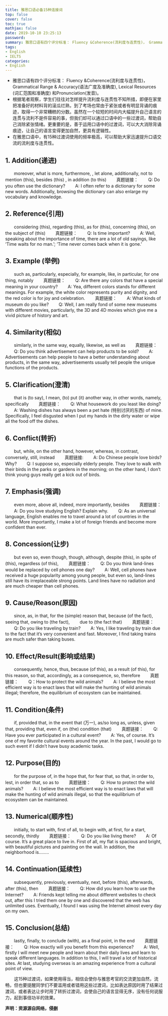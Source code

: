 ```yaml
---
title: 雅思口语必备15种连接词
top: false
cover: false
toc: true
mathjax: false
date: 2019-10-10 23:25:13
password:
summary: 雅思口语有四个评分标准： Fluency &Coherence(流利度与连贯性)， Grammatical Range & Accuracy(语法广度及准确度), Lexical Resources (词汇范围和准确度) 和Pronunciation(发音)。在雅思口语中，有15种过渡词使用的频率极高，可以帮助大家迅速提升口语交流的流利度与连贯性。
tags:
- English
- IELTS
categories:
- English
---
```


- 雅思口语有四个评分标准： Fluency &Coherence(流利度与连贯性)， Grammatical Range & Accuracy(语法广度及准确度), Lexical Resources (词汇范围和准确度) 和Pronunciation(发音)。
- 根据笔者观察，学生们往往对怎样提升流利度与连贯性不知所措，即便在家里把准备好的材料背的滚瓜烂熟，到了考场也常由于紧张或者有明显背诵的痕迹，取得一个非常糟糕的分数。虽然在一个较短的时间内大幅提升自己语言的连贯与流利不是件容易的事，但我们却可以通过口语中的一些过渡词，帮助自己消除紧张情绪。更重要的是，善于运用口语中的过渡词，可以大大消除背诵痕迹，让自己的语言变得更加自然，更具有逻辑性。
- 在雅思口语中，有15种过渡词使用的频率极高，可以帮助大家迅速提升口语交流的流利度与连贯性。

## 1. Addition(递进)
　　moreover, what is more, furthermore, , let alone, additionally, not to mention (this), besides (this) , in addition (to this)
　　真题链接：
　　Q: Do you often use the dictionary?
　　A: I often refer to a dictionary for some new words. Additionally, browsing the dictionary can also enlarge my vocabulary and knowledge.


## 2. Reference(引用)
　　considering (this), regarding (this), as for (this), concerning (this), on the subject of (this)
　　真题链接：
　　Q: Is time important?
　　A: Well, speaking about the importance of time, there are a lot of old sayings, like ‘Time waits for no man.’; ‘Time never comes back when it is gone.’


## 3. Example (举例)
　　such as, particularly, especially, for example, like, in particular, for one thing, notably
　　真题链接：
　　Q: Are there any colors that have a special meaning in your country?
　　A: Yea, different colors stands for different meanings. For example, the white color represents purity and dignity, and the red color is for joy and celebration.
　　真题链接：
　　A: What kinds of museum do you like?
　　Q: Well, I am really fond of some new museums with different movies, particularly, the 3D and 4D movies which give me a vivid picture of history and art.


## 4. Similarity(相似)
　　similarly, in the same way, equally, likewise, as well as
　　真题链接：
　　Q: Do you think advertisement can help products to be sold?
　　A: Advertisements can help people to have a better understanding about products, in the same way, advertisements usually tell people the unique functions of the products.


## 5. Clarification(澄清)
　　that is (to say), I mean, (to) put (it) another way, in other words, namely, specifically
　　真题链接：
　　Q: What housework do you least like doing?
　　A: Washing dishes has always been a pet hate (特别讨厌的东西) of mine. Specifically, I feel disgusted when I put my hands in the dirty water or wipe all the food off the dishes.


## 6. Conflict(转折)
　　but, while, on the other hand, however, whereas, in contrast, conversely, still, instead
　　真题链接:
　　A: Do Chinese people love birds? Why?
　　Q: I suppose so, especially elderly people. They love to walk with their birds in the parks or gardens in the morning; on the other hand, I don’t think young guys really get a kick out of birds.


## 7. Emphasis(强调)
　　even more, above all, indeed, more importantly, besides
　　真题链接：
　　A: Do you love studying English? Explain why.
　　Q: As an universal language, English enables me to travel around a lot of countries in the world. More importantly, I make a lot of foreign friends and become more confident than ever.


## 8. Concession(让步)
　　but even so, even though, though, although, despite (this), in spite of (this), regardless (of this),
　　真题链接：
　　Q: Do you think land-lines would be replaced by cell phones one day?
　　A: Well, cell phones have received a huge popularity among young people, but even so, land-lines still have its irreplaceable strong points. Land lines have no radiation and are much cheaper than cell phones.


## 9. Cause/Reason(原因)
　　since, as, in that, for the (simple) reason that, because (of the fact), seeing that, owing to (the fact),
　　due to (the fact that)
　　真题链接：
　　Q: Do you like traveling by train?
　　A: Yes, I like traveling by train due to the fact that it’s very convenient and fast. Moreover, I find taking trains are much safer than taking buses.


## 10. Effect/Result(影响或结果)
　　consequently, hence, thus, because (of this), as a result (of this), for this reason, so that, accordingly, as a consequence, so, therefore
　　真题链接：
　　Q：How to protect the wild animals?
　　A: I believe the most efficient way is to enact laws that will make the hunting of wild animals illegal; therefore, the equilibrium of ecosystem can be maintained.


## 11. Condition(条件)
　　if, provided that, in the event that (万一), as/so long as, unless, given that, providing that, even if, on (the) condition (that)
　　真题链接：
　　Q: Have you ever participated in a cultural event?
　　A: Yes, of course. It’s one of my favorite cultural events around the year. In the past, I would go to such event if I didn’t have busy academic tasks.


## 12. Purpose(目的)
　　for the purpose of, in the hope that, for fear that, so that, in order to, lest, in order that, so as to
　　真题链接：
　　Q: How to protect the wild animals?
　　A: I believe the most efficient way is to enact laws that will make the hunting of wild animals illegal, so that the equilibrium of ecosystem can be maintained.


## 13. Numerical(顺序性)
　　initially, to start with, first of all, to begin with, at first, for a start, secondly, thirdly
　　真题链接：
　　Q: Do you like living there?
　　A: Of course. It’s a great place to live in. First of all, my flat is spacious and bright, with beautiful pictures and painting on the wall. In addition, the neighborhood is……..


## 14. Continuation(延续性)
　　subsequently, previously, eventually, next, before (this), afterwards, after (this), then
　　真题链接：
　　Q: How did you learn how to use the Internet?
　　A: Friends kept telling me about different websites to check out, after this I tried them one by one and discovered that the web has unlimited uses. Eventually, I found I was using the Internet almost every day on my own.


## 15. Conclusion(总结)
　　lastly, finally, to conclude (with), as a final point, in the end
　　真题链接：
　　Q: How exactly will you benefit from this experience?
　　A: Well, firstly I will meet new people and learn about their daily lives and learn to speak different languages. In addition to this, I will travel a lot of historical sites. At last, studying overseas is an amazing experience from a cultural point of view.

　　这15种过渡词，如果使用得当，相信会使你与雅思考官的交流更加自然，流畅，但也要提醒同学们不要滥用或者错用这些过渡词，比如表达原因时用了结果过渡词，或者表达让步时用了转折过渡词，会使自己的语言显得无序，没有任何说服力，起到事倍功半的效果。

**声明：资源源自网络，侵删**
